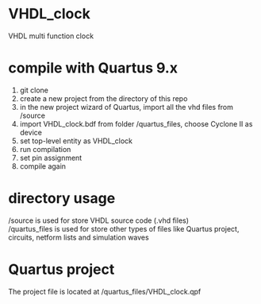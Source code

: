 # VHDL_clock
VHDL multi function clock

# compile with Quartus 9.x

1. git clone
2. create a new project from the directory of this repo
3. in the new project wizard of Quartus, import all the vhd files from /source
4. import VHDL_clock.bdf from folder /quartus_files, choose Cyclone II as device
5. set top-level entity as VHDL_clock
6. run compilation
7. set pin assignment
8. compile again

# directory usage
/source is used for store VHDL source code (.vhd files)<br>
/quartus_files is used for store other types of files like Quartus project, circuits, netform lists and simulation waves

# Quartus project
The project file is located at /quartus_files/VHDL_clock.qpf